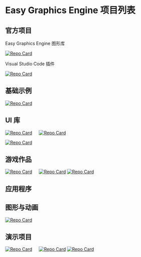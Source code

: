 # Easy Graphics Engine 项目列表
## 官方项目
Easy Graphics Engine 图形库

[![Repo Card](https://github-readme-stats.vercel.app/api/pin/?username=wysaid&repo=xege&show_owner=true&theme=material-palenight)](https://github.com/wysaid/xege)

Visual Studio Code 插件

[![Repo Card](https://github-readme-stats.vercel.app/api/pin/?username=wysaid&repo=vscode-ege&show_owner=true&theme=material-palenight)](https://github.com/wysaid/vscode-ege)


## 基础示例
[![Repo Card](https://github-readme-stats.vercel.app/api/pin/?username=Easy-Graphics-Engine&repo=ege-demo&show_owner=true&theme=catppuccin_latte)](https://github.com/Easy-Graphics-Engine/ege-demo)


## UI 库
[![Repo Card](https://github-readme-stats.vercel.app/api/pin/?username=chirsz-ever&repo=microui-impl-ege&show_owner=true&theme=catppuccin_latte)](https://github.com/chirsz-ever/microui-impl-ege) &emsp; [![Repo Card](https://github-readme-stats.vercel.app/api/pin/?username=FeJS8888&repo=FeEGELib&show_owner=true&theme=catppuccin_latte)](https://github.com/FeJS8888/FeEGELib)

[![Repo Card](https://github-readme-stats.vercel.app/api/pin/?username=Anglebase&repo=Egrome&show_owner=true&theme=catppuccin_latte)](https://github.com/Anglebase/Egrome)

## 游戏作品

[![Repo Card](https://github-readme-stats.vercel.app/api/pin/?username=tuxiaobei-scu&repo=Mario&show_owner=true&theme=catppuccin_latte)](https://github.com/tuxiaobei-scu/Mario) &emsp; [![Repo Card](https://github-readme-stats.vercel.app/api/pin/?username=wysaid&repo=MineSweep&show_owner=true&theme=catppuccin_latte)](https://github.com/wysaid/MineSweep)
[![Repo Card](https://github-readme-stats.vercel.app/api/pin/?username=Ltabsyy&repo=MineSweeper&show_owner=true&theme=catppuccin_latte)](https://github.com/Ltabsyy/MineSweeper)

## 应用程序


## 图形与动画

[![Repo Card](https://github-readme-stats.vercel.app/api/pin/?username=Easy-Graphics-Engine&repo=fireworks-flashing-night&show_owner=true&theme=catppuccin_latte)](https://github.com/Easy-Graphics-Engine/fireworks-flashing-night)

## 演示项目

[![Repo Card](https://github-readme-stats.vercel.app/api/pin/?username=wysaid&repo=ege-opencv&show_owner=true&theme=catppuccin_latte)](https://github.com/wysaid/ege-opencv) &emsp; [![Repo Card](https://github-readme-stats.vercel.app/api/pin/?username=wysaid&repo=ege-openal&show_owner=true&theme=catppuccin_latte)](https://github.com/wysaid/ege-openal)
[![Repo Card](https://github-readme-stats.vercel.app/api/pin/?username=wysaid&repo=demo-snipping-tool&show_owner=true&theme=catppuccin_latte)](https://github.com/wysaid/demo-snipping-tool)
